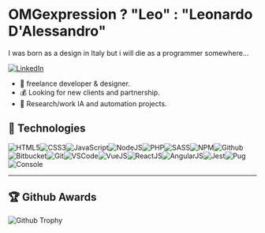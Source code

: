 # OMGexpression ? "Leo" : "Leonardo D'Alessandro"

I was born as a design in Italy but i will die as a programmer somewhere...

[![LinkedIn](https://img.shields.io/badge/linkedin-%230077B5.svg?&style=for-the-badge&logo=linkedin&logoColor=white)](https://www.linkedin.com/in/leonardo-d-alessandro-a113a01b9/)

- :muscle: freelance developer & designer.
- :moneybag: Looking for new clients and partnership.
- :dart: Research/work IA and automation projects.

## :wrench: Technologies

![HTML5](https://img.icons8.com/color/30/html-5.png)![CSS3](https://img.icons8.com/color/30/css3.png)![JavaScript](https://img.icons8.com/color/30/javascript.png)![NodeJS](https://img.icons8.com/color/30/nodejs.png)![PHP](https://img.icons8.com/color/30/php.png)![SASS](https://img.icons8.com/color/30/sass.png)![NPM](https://img.icons8.com/color/30/npm.png)![Github](https://img.icons8.com/material-outlined/30/github.png)![Bitbucket](https://img.icons8.com/color/30/bitbucket.png)![Git](https://img.icons8.com/color/30/git.png)![VSCode](https://img.icons8.com/color/30/visual-studio-code-2019.png)![VueJS](https://img.icons8.com/color/30/vue-js.png)![ReactJS](https://img.icons8.com/color/30/react-native.png)![AngularJS](https://img.icons8.com/color/30/angularjs.png)![Jest](https://img.icons8.com/color/30/jest.png)![Pug](https://img.icons8.com/color/30/pug.png)![Console](https://img.icons8.com/color/30/console.png)

---

## :trophy: Github Awards

![Github Trophy](https://github-profile-trophy.vercel.app/?username=LeonardoDalessandro)
